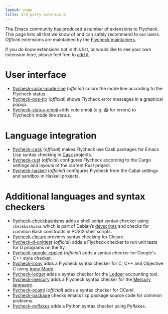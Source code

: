 ```yaml
---
layout: page
title: 3rd party extensions
---
```


The Emacs community has produced a number of extensions to Flycheck.  This page
lists all that we know of and can safely recommend to our users.  *Official*
extensions are maintained by the
[Flycheck maintainers](/people.html#maintainers).

If you do know extensions not in this list, or would like to see your own
extension here, please feel free to [add it][].

[add it]: https://github.com/flycheck/flycheck.github.io/edit/master/extensions.md

User interface
==============

- [flycheck-color-mode-line](https://github.com/flycheck/flycheck-color-mode-line)
  (*official*) colors the mode line according to the Flycheck status.
- [flycheck-pos-tip](https://github.com/flycheck/flycheck-pos-tip) (*official*)
  shows Flycheck error messages in a graphical popup.
- [flycheck-status-emoji](https://github.com/liblit/flycheck-status-emoji)
  adds cute emoji (e.g. 😱 for errors) to Flycheck’s mode line status.

Language integration
====================

- [flycheck-cask](https://github.com/flycheck/flycheck-cask) (*official*) makes
  Flycheck use Cask packages for Emacs Lisp syntax checking in
  [Cask](https://github.com/cask/cask) projects.
- [flycheck-rust](https://github.com/flycheck/flycheck-rust) (*official*)
  configures Flycheck according to the Cargo settings and layouts of the current
  Rust project.
- [flycheck-haskell](https://github.com/flycheck/flycheck-haskell) (*official*)
  configures Flycheck from the Cabal settings and sandbox in Haskell projects.

Additional languages and syntax checkers
========================================

- [flycheck-checkbashisms](https://github.com/Gnouc/flycheck-checkbashisms) adds
  a shell script syntax checker using `checkbashisms` which is part of Debian’s
  [devscripts](https://anonscm.debian.org/cgit/collab-maint/devscripts.git) and
  checks for common Bash constructs in POSIX shell scripts.
- [flycheck-clojure](https://github.com/clojure-emacs/squiggly-clojure) provides
  syntax checking for Clojure.
- [flycheck-d-unittest](https://github.com/flycheck/flycheck-d-unittest)
  (*official*) adds a Flycheck checker to run unit tests for D programs on the
  fly.
- [flycheck-google-cpplint](https://github.com/flycheck/flycheck-google-cpplint)
  (*official*) adds a syntax checker for Google's C++ style checker.
- [flycheck-irony](https://github.com/Sarcasm/flycheck-irony) adds a Flycheck
  syntax checker for C, C++ and Objective C using
  [Irony Mode](https://github.com/Sarcasm/irony-mode).
- [flycheck-ledger](https://github.com/purcell/flycheck-ledger) adds a syntax
  checker for the [Ledger](http://ledger-cli.org/) accounting tool.
- [flycheck-mercury](https://github.com/flycheck/flycheck-mercury) adds a
  Flycheck syntax checker for the [Mercury language](http://mercurylang.org/).
- [flycheck-ocaml](https://github.com/flycheck/flycheck-ocaml) (*official*) adds
  a syntax checker for OCaml.
- [flycheck-package](https://github.com/purcell/flycheck-package) checks
  emacs lisp package source code for common problems.
- [flycheck-pyflakes](https://github.com/Wilfred/flycheck-pyflakes) adds a
  Python syntax checker using Pyflakes.
